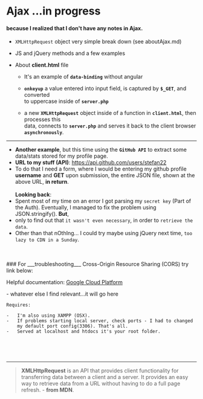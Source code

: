 # Ajax  ...in progress

#### because I realized that I don't have any notes in Ajax.


-  `XMLHttpRequest` object very simple break down (see aboutAjax.md)
-  JS and jQuery methods and a few examples
-  About __client.html__ file

	-  It's an example of __`data-binding`__ without angular

	- __`onkeyup`__ a value entered into input field, is captured by __`$_GET`__, and converted   
	      to uppercase inside of __`server.php`__   

	-  a new __`XMLHttpRequest`__ object inside of a function in __`client.html`__, then processes this         
           data, connects to __`server.php`__ and serves it back to the client browser __`asynchronously`__.   	

---

- __Another example__, but this time using the __`GitHub API`__ to extract some data/stats stored for my profile page.
- __URL to my stuff (API)__:  https://api.github.com/users/stefan22
- To do that I need a form, where I would be entering my github profile __username__ and __GET__ upon submission,
  the entire JSON file, shown at the above URL, __in return__. <br /><br />
  __Looking back__:
- Spent most of my time on an error I got parsing my `secret key` (Part of the Auth). Eventually, I managed
  to fix the problem using JSON.stringify(). __But__,
- only to find out that `it wasn't even necessary`, in order to `retrieve the data`.
- Other than that nOthIng... I could try maybe using jQuery next time, `too lazy to CDN in a Sunday`.

<br />
<br />
###  For ___troubleshooting___ Cross-Origin Resource Sharing (CORS) try link below: 

<p>Helpful documentation: 
<a href="https://cloud.google.com/storage/docs/cross-origin#Troubleshooting%20CORS-Related-Problems">Google Cloud Platform</a>
</p>
-  whatever else I find relevant...it will go here

```
Requires:

-   I'm also using XAMPP (OSX).  
-   If problems starting local server, check ports - I had to changed   
    my default port config(3306). That's all.    
-   Served at localhost and htdocs it's your root folder.    

	
```

<br />
<hr />

> **XMLHttpRequest** is an API that provides client functionality for transferring data between a client and a server. 
> It provides an easy way to retrieve data from a URL without having to do a full page refresh. - __from MDN__. 
